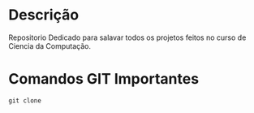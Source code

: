 # Descrição
Repositorio Dedicado para salavar todos os projetos feitos no curso de Ciencia da Computação.

# Comandos GIT Importantes
    git clone
